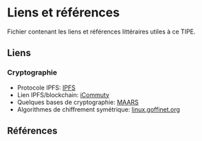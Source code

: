 # Liens et références
Fichier contenant les liens et références littéraires utiles à ce TIPE.

## Liens

### Cryptographie
* Protocole IPFS: [IPFS](https://ipfs.io/)
* Lien IPFS/blockchain: [iCommuty](https://icommunity.io/en/what-is-ifps-the-hard-drive-for-blockchain/)
* Quelques bases de cryptographie: [MAARS](https://maaars.fr/cryptographie-quelques-bases/)
* Algorithmes de chiffrement symétrique: [linux.goffinet.org](https://linux.goffinet.org/administration/confidentialite/chiffrement-symetrique)

## Références